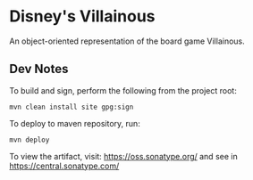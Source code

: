 # Disney's Villainous

An object-oriented representation of the board game Villainous.

## Dev Notes

To build and sign, perform the following from the project root:

```
mvn clean install site gpg:sign
```

To deploy to maven repository, run:

```
mvn deploy
```

To view the artifact, visit: https://oss.sonatype.org/ and see in https://central.sonatype.com/
